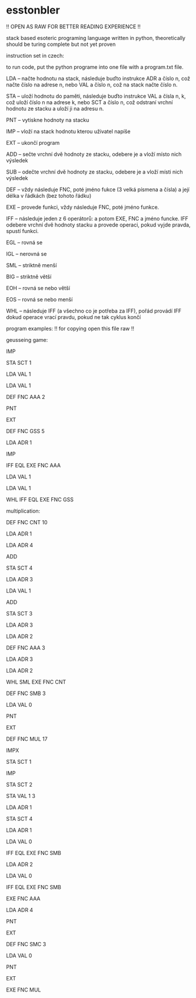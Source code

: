 # esstonbler
!! OPEN AS RAW FOR BETTER READING EXPERIENCE !!

stack based esoteric programing language written in python, theoretically should be turing complete but not yet proven

instruction set in czech:

to run code, put the python programe into one file with a program.txt file.

LDA – načte hodnotu na stack, následuje buďto instrukce ADR a číslo n, což načte číslo na adrese n, nebo VAL a číslo n, což na stack načte číslo n.

STA – uloží hodnotu do paměti, následuje buďto instrukce VAL a čísla n, k, což uloží číslo n na adrese k, nebo SCT a číslo n, což odstraní vrchní hodnotu ze stacku a 
uloží ji na adresu n.

PNT – vytiskne hodnoty na stacku

IMP – vloží na stack hodnotu kterou uživatel napíše

EXT – ukončí program

ADD – sečte vrchní dvě hodnoty ze stacku, odebere je a vloží místo nich výsledek

SUB – odečte vrchní dvě hodnoty ze stacku, odebere je a vloží místi nich  výsledek

DEF – vždy následuje FNC, poté jméno fukce (3 velká písmena a čísla) a její délka v řádkách (bez tohoto řádku)

EXE – provede funkci, vždy následuje FNC, poté jméno funkce.

IFF – následuje jeden z 6 operátorů: a potom EXE, FNC a jméno funcke. IFF odebere vrchní dvě hodnoty stacku a provede operaci, pokud vyjde pravda, spustí funkci.

EGL – rovná se

IGL – nerovná se

SML – striktně menší

BIG – striktně větší

EOH – rovná se nebo větší

EOS – rovná se nebo menší

WHL – následuje IFF (a všechno co je potřeba za IFF), pořád provádí IFF dokud operace vrací pravdu, pokud ne tak cyklus končí

program examples: !! for copying open this file raw !!

geusseing game:


IMP

STA SCT 1

LDA VAL 1

LDA VAL 1

DEF FNC AAA 2

PNT

EXT

DEF FNC GSS 5

LDA ADR 1

IMP

IFF EQL EXE FNC AAA

LDA VAL 1

LDA VAL 1

WHL IFF EQL EXE FNC GSS



multiplication:

DEF FNC CNT 10 

LDA ADR 1

LDA ADR 4

ADD

STA SCT 4

LDA ADR 3

LDA VAL 1

ADD

STA SCT 3

LDA ADR 3

LDA ADR 2

DEF FNC AAA 3

LDA ADR 3

LDA ADR 2

WHL SML EXE FNC CNT

DEF FNC SMB 3

LDA VAL 0

PNT

EXT

DEF FNC MUL 17

IMPX	

STA SCT 1

IMP

STA SCT 2

STA VAL 1 3

LDA ADR 1

STA SCT 4

LDA ADR 1

LDA VAL 0

IFF EQL EXE FNC SMB

LDA ADR 2

LDA VAL 0

IFF EQL EXE FNC SMB

EXE FNC AAA

LDA ADR 4

PNT

EXT

DEF FNC SMC 3

LDA VAL 0

PNT

EXT

EXE FNC MUL
